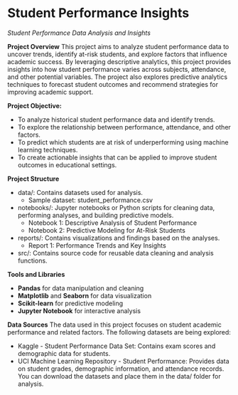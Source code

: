 # Student Performance Insights
*Student Performance Data Analysis and Insights*

**Project Overview**
This project aims to analyze student performance data to uncover trends, identify at-risk students, and explore factors that influence academic success. By leveraging descriptive analytics, this project provides insights into how student performance varies across subjects, attendance, and other potential variables. The project also explores predictive analytics techniques to forecast student outcomes and recommend strategies for improving academic support.

**Project Objective:**
- To analyze historical student performance data and identify trends.
- To explore the relationship between performance, attendance, and other factors.
- To predict which students are at risk of underperforming using machine learning techniques.
- To create actionable insights that can be applied to improve student outcomes in educational settings.

**Project Structure**
- data/: Contains datasets used for analysis.
  + Sample dataset: student_performance.csv
- notebooks/: Jupyter notebooks or Python scripts for cleaning data, performing analyses, and building predictive models.
  + Notebook 1: Descriptive Analysis of Student Performance
  + Notebook 2: Predictive Modeling for At-Risk Students
- reports/: Contains visualizations and findings based on the analyses.
  + Report 1: Performance Trends and Key Insights
- src/: Contains source code for reusable data cleaning and analysis functions.
 
**Tools and Libraries**
- **Pandas** for data manipulation and cleaning
- **Matplotlib** and **Seaborn** for data visualization
- **Scikit-learn** for predictive modeling
- **Jupyter Notebook** for interactive analysis
  
**Data Sources**
The data used in this project focuses on student academic performance and related factors. The following datasets are being explored:

- Kaggle - Student Performance Data Set: Contains exam scores and demographic data for students.
- UCI Machine Learning Repository - Student Performance: Provides data on student grades, demographic information, and attendance records.
You can download the datasets and place them in the data/ folder for analysis.
